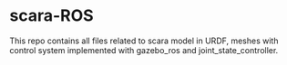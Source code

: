 # scara-ROS
This repo contains all files related to scara model in URDF, meshes with control system implemented with gazebo_ros and joint_state_controller.
